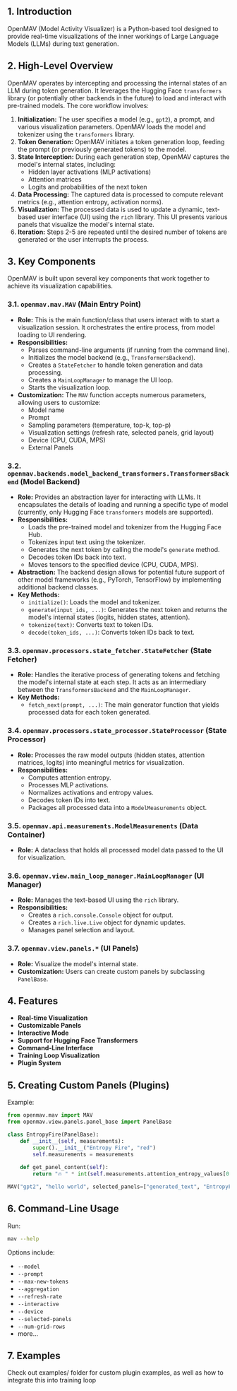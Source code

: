 ## 1. Introduction

OpenMAV (Model Activity Visualizer) is a Python-based tool designed to provide real-time visualizations of the inner workings of Large Language Models (LLMs) during text generation. 

## 2. High-Level Overview

OpenMAV operates by intercepting and processing the internal states of an LLM during token generation. It leverages the Hugging Face `transformers` library (or potentially other backends in the future) to load and interact with pre-trained models. The core workflow involves:

1. **Initialization:** The user specifies a model (e.g., `gpt2`), a prompt, and various visualization parameters. OpenMAV loads the model and tokenizer using the `transformers` library.
2. **Token Generation:** OpenMAV initiates a token generation loop, feeding the prompt (or previously generated tokens) to the model.
3. **State Interception:** During each generation step, OpenMAV captures the model's internal states, including:
   - Hidden layer activations (MLP activations)
   - Attention matrices
   - Logits and probabilities of the next token
4. **Data Processing:** The captured data is processed to compute relevant metrics (e.g., attention entropy, activation norms).
5. **Visualization:** The processed data is used to update a dynamic, text-based user interface (UI) using the `rich` library. This UI presents various panels that visualize the model's internal state.
6. **Iteration:** Steps 2-5 are repeated until the desired number of tokens are generated or the user interrupts the process.

## 3. Key Components

OpenMAV is built upon several key components that work together to achieve its visualization capabilities.

### 3.1. `openmav.mav.MAV` (Main Entry Point)

- **Role:** This is the main function/class that users interact with to start a visualization session. It orchestrates the entire process, from model loading to UI rendering.
- **Responsibilities:**
  - Parses command-line arguments (if running from the command line).
  - Initializes the model backend (e.g., `TransformersBackend`).
  - Creates a `StateFetcher` to handle token generation and data processing.
  - Creates a `MainLoopManager` to manage the UI loop.
  - Starts the visualization loop.
- **Customization:** The `MAV` function accepts numerous parameters, allowing users to customize:
  - Model name
  - Prompt
  - Sampling parameters (temperature, top-k, top-p)
  - Visualization settings (refresh rate, selected panels, grid layout)
  - Device (CPU, CUDA, MPS)
  - External Panels

### 3.2. `openmav.backends.model_backend_transformers.TransformersBackend` (Model Backend)

- **Role:** Provides an abstraction layer for interacting with LLMs. It encapsulates the details of loading and running a specific type of model (currently, only Hugging Face `transformers` models are supported).
- **Responsibilities:**
  - Loads the pre-trained model and tokenizer from the Hugging Face Hub.
  - Tokenizes input text using the tokenizer.
  - Generates the next token by calling the model's `generate` method.
  - Decodes token IDs back into text.
  - Moves tensors to the specified device (CPU, CUDA, MPS).
- **Abstraction:** The backend design allows for potential future support of other model frameworks (e.g., PyTorch, TensorFlow) by implementing additional backend classes.
- **Key Methods:**
  - `initialize()`: Loads the model and tokenizer.
  - `generate(input_ids, ...)`: Generates the next token and returns the model's internal states (logits, hidden states, attention).
  - `tokenize(text)`: Converts text to token IDs.
  - `decode(token_ids, ...)`: Converts token IDs back to text.

### 3.3. `openmav.processors.state_fetcher.StateFetcher` (State Fetcher)

- **Role:** Handles the iterative process of generating tokens and fetching the model's internal state at each step. It acts as an intermediary between the `TransformersBackend` and the `MainLoopManager`.
- **Key Methods:**
  - `fetch_next(prompt, ...)`: The main generator function that yields processed data for each token generated.

### 3.4. `openmav.processors.state_processor.StateProcessor` (State Processor)

- **Role:** Processes the raw model outputs (hidden states, attention matrices, logits) into meaningful metrics for visualization.
- **Responsibilities:**
  - Computes attention entropy.
  - Processes MLP activations.
  - Normalizes activations and entropy values.
  - Decodes token IDs into text.
  - Packages all processed data into a `ModelMeasurements` object.

### 3.5. `openmav.api.measurements.ModelMeasurements` (Data Container)

- **Role:** A dataclass that holds all processed model data passed to the UI for visualization.

### 3.6. `openmav.view.main_loop_manager.MainLoopManager` (UI Manager)

- **Role:** Manages the text-based UI using the `rich` library.
- **Responsibilities:**
  - Creates a `rich.console.Console` object for output.
  - Creates a `rich.live.Live` object for dynamic updates.
  - Manages panel selection and layout.

### 3.7. `openmav.view.panels.*` (UI Panels)

- **Role:** Visualize the model's internal state.
- **Customization:** Users can create custom panels by subclassing `PanelBase`.

## 4. Features

- **Real-time Visualization**
- **Customizable Panels**
- **Interactive Mode**
- **Support for Hugging Face Transformers**
- **Command-Line Interface**
- **Training Loop Visualization**
- **Plugin System**

## 5. Creating Custom Panels (Plugins)

Example:

```python
from openmav.mav import MAV
from openmav.view.panels.panel_base import PanelBase

class EntropyFire(PanelBase):
    def __init__(self, measurements):
        super().__init__("Entropy Fire", "red")
        self.measurements = measurements
    
    def get_panel_content(self):
        return "🔥 " * int(self.measurements.attention_entropy_values[0])

MAV("gpt2", "hello world", selected_panels=["generated_text", "EntropyFire"], external_panels=[EntropyFire])
```

## 6. Command-Line Usage

Run:

```sh
mav --help
```

Options include:

- `--model`
- `--prompt`
- `--max-new-tokens`
- `--aggregation`
- `--refresh-rate`
- `--interactive`
- `--device`
- `--selected-panels`
- `--num-grid-rows`
- more...


## 7. Examples

Check out examples/ folder for custom plugin examples, as well as how to integrate this into training loop

